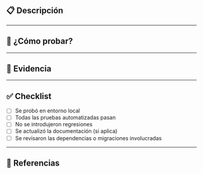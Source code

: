 ## 📋 Descripción

<!-- Describe brevemente qué se hizo y por qué -->

---

## 🧪 ¿Cómo probar?

<!-- Explica paso a paso cómo validar este cambio en local/staging/test -->

---

## 📸 Evidencia

<!-- Agrega capturas de pantalla, logs, comandos usados, cobertura, cambios en DB, etc -->

---

## ✅ Checklist

- [ ] Se probó en entorno local
- [ ] Todas las pruebas automatizadas pasan
- [ ] No se introdujeron regresiones
- [ ] Se actualizó la documentación (si aplica)
- [ ] Se revisaron las dependencias o migraciones involucradas

---

## 📎 Referencias

<!-- Ticket JIRA, ID de issue, RFC, documentación relacionada, etc -->
